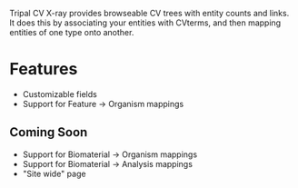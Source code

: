 Tripal CV X-ray provides browseable CV trees with entity counts and links.  It does this by associating your entities with CVterms, and then mapping entities of one type onto another. 

# Features

* Customizable fields
* Support for Feature -> Organism mappings

## Coming Soon

* Support for Biomaterial -> Organism mappings
* Support for Biomaterial -> Analysis mappings
* "Site wide" page

